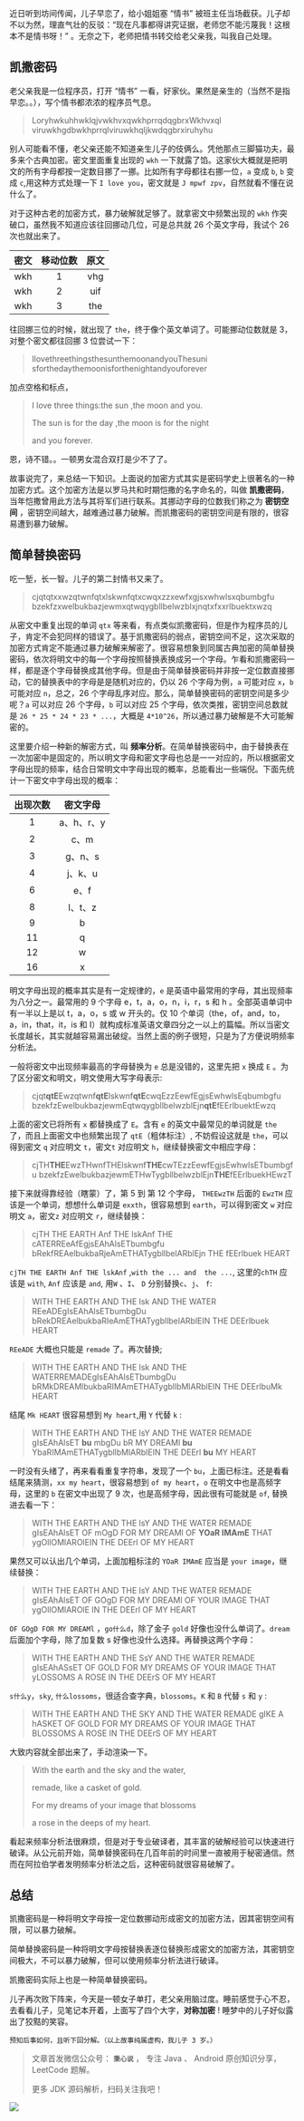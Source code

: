 近日听到坊间传闻，儿子早恋了，给小姐姐塞 “情书” 被班主任当场截获。儿子却不以为然，理直气壮的反驳：“现在凡事都得讲究证据，老师您不能污蔑我！这根本不是情书呀！” 。无奈之下，老师把情书转交给老父亲我，叫我自己处理。

## 凯撒密码

老父亲我是一位程序员，打开 “情书” 一看，好家伙。果然是亲生的（当然不是指早恋。。），写个情书都浓浓的程序员气息。


> LoryhwkuhhwklqjvwkhvxqwkhprrqdqgbrxWkhvxql
viruwkhgdbwkhprrqlviruwkhqljkwdqgbrxiruhyhu


别人可能看不懂，老父亲还能不知道亲生儿子的伎俩么。凭他那点三脚猫功夫，最多来个古典加密。密文里面重复出现的 `wkh` 一下就露了馅。这家伙大概就是把明文的所有字母都按一定数目挪了一挪。比如所有字母都往右挪一位，`a` 变成 `b`, `b` 变成 `c`,用这种方式处理一下 `I love you`，密文就是 `J mpwf zpv`，自然就看不懂在说什么了。

对于这种古老的加密方式，暴力破解就足够了。就拿密文中频繁出现的 `wkh` 作突破口，虽然我不知道应该往回挪动几位，可是总共就 26 个英文字母，我试个 26 次也就出来了。

| 密文 | 移动位数 | 原文 |
| :------: | :------: | :------: |
| wkh | 1 | vhg |
| wkh | 2 | uif |
| wkh | 3 | the |

往回挪三位的时候，就出现了 `the`，终于像个英文单词了。可能挪动位数就是 3，对整个密文都往回挪 3 位尝试一下：

> IlovethreethingsthesunthemoonandyouThesuni
sforthedaythemoonisforthenightandyouforever


加点空格和标点，

> I love three things:the sun ,the moon and you.
>
> The sun is for the day ,the moon is for the night
>
> and you forever.

恩，诗不错。。一顿男女混合双打是少不了了。

故事说完了，来总结一下知识。上面说的加密方式其实是密码学史上很著名的一种加密方式。这个加密方法是以罗马共和时期恺撒的名字命名的，叫做 **凯撒密码**，当年恺撒曾用此方法与其将军们进行联系。其挪动字母的位数我们称之为 **密钥空间** ，密钥空间越大，越难通过暴力破解。而凯撒密码的密钥空间是有限的，很容易遭到暴力破解。

## 简单替换密码

吃一堑，长一智。儿子的第二封情书又来了。

> cjqtqtxxwzqtwnfqtxlskwnfqtxcwqxzzxewfxgjsxwhwlsxqbumbgfu
bzekfzxwelbukbazjewmxqtwqygbllbelwzblxjnqtxfxxrlbuektxwzq

从密文中重复出现的单词 `qtx` 等来看，有点类似凯撒密码，但是作为程序员的儿子，肯定不会犯同样的错误了。基于凯撒密码的弱点，密钥空间不足，这次采取的加密方式肯定不能通过暴力破解来解密了。很容易想象到同属古典加密的简单替换密码，依次将明文中的每一个字母按照替换表换成另一个字母。乍看和凯撒密码一样，都是逐个字母替换成其他字母。但是由于简单替换密码并非按一定位数直接挪动，它的替换表中的字母是是随机对应的，仍以 26 个字母为例，`a` 可能对应 `x`，`b` 可能对应 `n`，总之，26 个字母乱序对应。那么，简单替换密码的密钥空间是多少呢？`a` 可以对应 26 个字母，`b` 可以对应 25 个字母，依次类推，密钥空间总数就是 `26 * 25 * 24 * 23 * ...`，大概是 `4*10^26`，所以通过暴力破解是不大可能解密的。

这里要介绍一种新的解密方式，叫 **频率分析**。在简单替换密码中，由于替换表在一次加密中是固定的，所以明文字母和密文字母也总是一一对应的，所以根据密文字母出现的频率，结合日常明文中字母出现的概率，总能看出一些端倪。下面先统计一下密文中字母出现的概率：

| 出现次数 | 密文字母 |
| :------: | :------: |
| 1 | a、h、r、y |
| 2 | c、m |
| 3 | g、n、s |
| 4 | j、k、u |
| 6 | e、f |
| 8 | l、t、z |
| 9 | b |
| 11 | q |
| 12 | w |
| 16 | x |

明文字母出现的概率其实是有一定规律的，`e` 是英语中最常用的字母，其出现频率为八分之一。最常用的 9 个字母 e，t，a，o，n，i，r，s 和 h 。全部英语单词中有一半以上是以 t，a，o，s 或 w 开头的。仅 10 个单词（the，of，and，to，a，in，that，it，is 和 I）就构成标准英语文章四分之一以上的篇幅。所以当密文长度越长，其实就越容易漏出破绽。当然上面的例子很短，只是为了方便说明频率分析法。

一般将密文中出现频率最高的字母替换为 `e` 总是没错的，这里先把 `x` 换成 `E` 。为了区分密文和明文，明文使用大写字母表示:


> cjqt**qtE**Ewzqtwnf**qtE**lskwnf**qtE**cwqEzzEewfEgjsEwhwlsEqbumbgfu
bzekfzEwelbukbazjewmEqtwqygbllbelwzblEjn**qtE**fEErlbuektEwzq

上面的密文已将所有 `x` 都替换成了 `E`。含有 `e` 的英文中最常见的单词就是 `the` 了，而且上面密文中也频繁出现了 `qtE`（粗体标注）, 不妨假设这就是 `the`，可以得到密文 `q` 对应明文 `t`，密文`t` 对应明文 `h`，继续替换密文中相应字母：

> cjTH**THE**EwzTHwnfTHElskwnf**THE**cwTEzzEewfEgjsEwhwlsETbumbgfu
bzekfzEwelbukbazjewmETHwTygbllbelwzblEjn**THE**fEErlbuekHEwzT

接下来就得靠经验（瞎蒙）了，第 5 到 第 12 个字母， `THEEwzTH` 后面的 `EwzTH` 应该是一个单词，想想什么单词是 `exxth`，很容易想到 `earth`，可以得到密文 `w` 对应明文 `a`，密文`z` 对应明文 `r`，继续替换：

> cjTH THE EARTH Anf THE lskAnf THE cATERREeAfEgjsEAhAlsETbumbgfu
bRekfREAelbukbaRjeAmETHATygbllbelARblEjn THE fEErlbuek HEART

`cjTH THE EARTH Anf THE lskAnf` ,`with the ... and  the ...`, 这里的`chTH` 应该是 `with`, `Anf` 应该是 `and`, 用`W` 、`I`、 `D` 分别替换`c`、`j`、 `f`:

> WITH THE EARTH AND THE lsk AND THE WATER REeADEgIsEAhAlsETbumbgDu
bRekDREAelbukbaRIeAmETHATygbllbelARblEIN THE DEErlbuek HEART

`REeADE` 大概也只能是 `remade` 了。再次替换;

> WITH THE EARTH AND THE lsk AND THE WATERREMADEgIsEAhAlsETbumbgDu
bRMkDREAMlbukbaRIMAmETHATygbllbMlARblEIN THE DEErlbuMk HEART

结尾 `Mk HEART` 很容易想到 `My heart`,用 `Y` 代替 `k` :

> WITH THE EARTH AND THE lsY AND THE WATER REMADE gIsEAhAlsET **bu** mbgDu
bR MY DREAMl **bu** YbaRIMAmETHATygbllbMlARblEIN THE DEErl **bu** MY HEART

一时没有头绪了，再来看看重复字符串，发现了一个 `bu`，上面已标注。还是看看结尾来猜测，`xx my heart`，很容易想到 `of my heart`，`o` 在明文中也是高频字母，这里的 `b` 在密文中出现了 9 次，也是高频字母，因此很有可能就是 `of`, 替换进去看一下：

> WITH THE EARTH AND THE lsY AND THE WATER REMADE gIsEAhAlsET OF mOgD FOR MY DREAMl OF **YOaR IMAmE** THAT ygOllOMlAROlEIN THE DEErl OF MY HEART

果然又可以认出几个单词，上面加粗标注的 `YOaR IMAmE` 应当是 `your image`，继续替换：

> WITH THE EARTH AND THE lsY AND THE WATER REMADE gIsEAhAlsET OF GOgD FOR MY DREAMl OF YOUR IMAGE THAT ygOllOMlAROlE IN THE DEErl OF MY HEART

`OF GOgD FOR MY DREAMl` ，`go什么d`，除了金子 `gold` 好像也没什么单词了。`dream` 后面加个字母，除了加复数 s 好像也没什么选择。再替换这两个字母：

> WITH THE EARTH AND THE SsY AND THE WATER REMADE gIsEAhASsET OF GOLD FOR MY DREAMS OF YOUR IMAGE THAT yLOSSOMS A ROSE IN THE DEErS OF MY HEART

`s什么y`，`sky`, `什么lossoms`，很适合查字典，`blossoms`。`K` 和 `B` 代替 `s` 和 `y` :

> WITH THE EARTH AND THE SKY AND THE WATER REMADE gIKE A hASKET OF GOLD FOR MY DREAMS OF YOUR IMAGE THAT BLOSSOMS A ROSE IN THE DEErS OF MY HEART

大致内容就全部出来了，手动渲染一下。

> With the earth and the sky and the water,
>
> remade, like a casket of gold.
>
> For my dreams of your image that blossoms
>
> a rose in the deeps of my heart.

看起来频率分析法很麻烦，但是对于专业破译者，其丰富的破解经验可以快速进行破译。从公元前开始，简单替换密码在几百年前的时间里一直被用于秘密通信。然而在阿拉伯学者发明频率分析法之后，这种密码就很容易破解了。

## 总结

凯撒密码是一种将明文字母按一定位数挪动形成密文的加密方法，因其密钥空间有限，可以暴力破解。

简单替换密码是一种将明文字母按替换表逐位替换形成密文的加密方法，其密钥空间极大，不可以暴力破解，但可以使用频率分析法进行破译。

凯撒密码实际上也是一种简单替换密码。

儿子再次败下阵来，今天是一顿女子单打，老父亲用脑过度。睡前感觉于心不忍，去看看儿子，见笔记本开着，上面写了四个大字，**对称加密** ! 睡梦中的儿子好似露出了狡黠的笑容。

```
预知后事如何，且听下回分解。（以上故事纯属虚构，我儿子 3 岁。）
```

> 文章首发微信公众号： **`秉心说`** ， 专注 Java 、 Android 原创知识分享，LeetCode 题解。
>
> 更多 JDK 源码解析，扫码关注我吧！

![](https://user-gold-cdn.xitu.io/2019/4/27/16a5f352eab602c4?w=2800&h=800&f=jpeg&s=178470)
